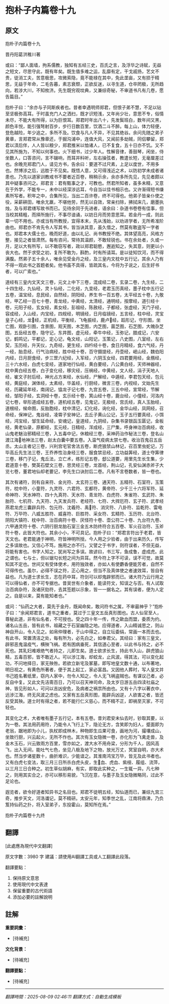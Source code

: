 # 抱朴子内篇卷十九

## 原文

抱朴子内篇卷十九

晋丹阳葛洪稚川著

或曰：“鄙人面墙，拘系儒教，独知有五经三史，百氏之言，及浮华之诗赋，无益之短文，尽思守此，既有年矣。既生值多难之运，乱靡有定，干戈戚扬，艺文不贵，徒消工夫，苦意极思，攻微索隐，竟不能禄在其中，免此垄亩，又有损于精思，无益于年命，二毛告暮，素志衰颓，正欲反迷，以寻生道，仓卒罔极，无所趋向，若涉大川，不知攸济。先生既穷观坟典，又兼综奇秘，不审道书凡有几卷，愿告篇目。”

抱朴子曰：“余亦与子同斯疾者也。昔者幸遇明师郑君，但恨子弟不慧，不足以钻至坚极弥高耳。于时虽充门人之洒扫，既才识短浅，又年尚少壮，意思不专，俗情未尽，不能大有所得，以为巨恨耳。郑君时年出八十，先发鬓班白，数年间又黑，颜色丰悦，能引强弩射百步，步行日数百里，饮酒二斗不醉。每上山，体力轻便，登危越险，年少追之，多所不及。饮食与凡人不异，不见其绝谷。余问先随之弟子黄章，言郑君常从豫章还，于掘沟浦中，连值大风，又闻前多劫贼，同侣攀留，郑君以湏后伴，人人皆以粮少，郑君推米以恤诸人，已不复食，五十日亦不饥。又不见其所施为，不知以何事也。火下细书，过少年人。性解音律，善鼓琴，闲坐，侍坐数人，口答咨问，言不辍响，而耳并料听，左右操弦者，教遣长短，无毫厘差过也。余晚充郑君门人，请见方书，告余曰：要道不过尺素，上足以度世，不用多也。然博涉之后，远胜于不见矣。既悟人意，又可得浅近之术，以防初学未成者诸患也。乃先以道家训教戒书不要者近百卷，稍稍示余，余亦多所先见，先见者颇以其中疑事咨问之。郑君言：君有甄事之才，可教也。然君所知者，虽多未精，又意在于外学，不能专一，未中以经深涉远耳，今自当以佳书相示也。又许渐得短书缣素所写者。积年之中，合集所见，当出二百许卷，终不可得也。他弟子皆亲仆使之役，采薪耕田，唯余𡯁羸，不堪他劳，然无以自效，常亲扫除，拂拭床几，磨墨执烛，及与郑君缮写故书而已。见待余同于先进者，语余曰：杂道书卷卷有佳事，但当校其精粗，而择所施行，不事尽谙诵，以妨日月而劳意思耳。若金丹一成，则此辈一切不用也。亦或当有所教授，宜得本末，先从浅始，以劝进学者，无所希准阶由也。郑君亦不肯先令人写其书，皆当诀其意，虽久借之，然莫有敢盗写一字者也。郑君本大儒士也，晚而好道，由以礼记、尚书教授不绝。其体望高亮，风格方整，接见之者皆肃然。每有咨问，常待其温颜，不敢轻锐也。书在余处者，久或一月，足以大有所写，以不敢窃写者，政以郑君聪愍，邂逅知之，失其意，则更以小丧大也。然于求受之初，复所不敢为，斟酌，时有所请耳。是以徒知饮河，而不得满腹。然弟子五十余人，唯余见受金丹之经，及三皇内文枕中五行记，其余人乃有不得一观此书之首题者矣。他书虽不具得，皆疏其名，今将为子说之，后生好书者，可以广索也。”

道经有三皇内文天文三卷，元文上中下三卷，混成经二卷，玄录二卷，九生经，二十四生经，九仙经，灵卜仙经，二化经，九变经，老君玉历真经，墨子枕中五行记五卷，温宝经，息民经，自然经，阴阳经，养生书一百五卷，太平经五十卷，九敬经，甲乙经一百七十卷，青龙经，中黄经，太清经，通明经，按摩经，道引经十卷，元阳子经，玄女经，素女经，彭祖经，陈赦经，子都经，张虚经，天门子经，容成经，入山经，内宝经，四规经，明镜经，日月临镜经，五言经，柱中经，灵宝皇子心经，龙𫏋经，正机经，平衡经，飞龟振经，鹿卢𫏋经，蹈形记，守形图，坐亡图，观卧引图，含景图，观天图，木芝图，内芝图，菌芝图，石芝图，大魄杂芝图，五岳经五卷，隐守记，东井图，虚元经，牵牛中经，玉弥记，腊成记，六安记，鹤鸣记，平都记，定心记，龟文经，山阳记，玉策记，八史图，八室经，左右契，玉历经，升天仪，九奇经，更生经，四枔经十卷，食日月精经，食六气经，丹一经，胎息经，行气治病经，胜中经十卷，百守摄提经，丹壶经，岷山经，魏伯阳内经，日月厨食经，步三罡六纪经，入军经，六阴玉女经，四君要用经，金鴈经，三十六水经，白虎七变经，道家地行仙经，黄白要经，八公黄白经，天师神器经，枕中黄白经五卷，白子变化经，移灾经，压祸经，中黄经，文人经，涓子天地人经，崔文子肘后经，神光占方来经，水仙经，尸解经，中遁经，李君包天经，包元经，黄庭经，渊体经，太素经，华盖经，行厨经，微言三卷，内视经，文始先生经，历藏延年经，南阔记，恊龙子记七卷，九宫五卷，三五中经，宣常经，节解经，邹阳子经，玄洞经十卷，玄示经十卷，箕山经十卷，鹿台经，小僮经，河洛内记七卷，举形道成经五卷，道机经五卷，见鬼记，无极经，宫氏经，真人玉胎经，道根经，候命图，反胎胞经，枕中清记，幻化经，询化经，金华山经，凤网经，召命经，保神记，鬼谷经，凌霄子安神记，去丘子黄山公记，玉子五行要真经，小饵经，鸿宝经，邹生延命经，安魂记，皇道经，九阴经，杂集书录银函玉匮记，金板经，黄老仙录，原都经，玄元经，日精经，浑成经，三尸集，呼身神治百病经，收山鬼老魅治邪精经三卷，入五毒中记，休粮经三卷，采神药治作秘法三卷，登名山渡江海𠡠地神法三卷，赵太白囊中要五卷。入温气疫病太禁七卷。收治百鬼召五岳丞。太山主者记三卷，兴利宫宅官舍法五卷，断虎狼禁山林记，召百里虫蛇记，万毕高丘先生法三卷，王乔养性治身经三卷，服食禁忌经，立功益筭经，道士夺筭律三卷，移门子记，鬼丘法，立亡术，练形记五卷，郄公道要，用里先生长生集，少君道意十卷，樊英石壁文三卷，思灵经三卷，龙首经，荆山记，孔安仙渊赤斧子大览七卷，董君地仙却老要记，李先生口诀肘后二卷。凡有不言卷数者，皆一卷也。

其次有诸符，则有自来符、金光符、太玄符三卷、通天符、五精符、石室符，玉策符，枕中符，小童符，九灵符、六君符、玄都符，黄帝符、少千三十六将军符、延命神符、天水神符、四十九真符、天水符、青龙符、白虎符、朱雀符、玄武符、朱胎符、七机符、九天符、九天发兵符、老经符、七符、大捍厄符、玄子符、武孝经燕君龙虎三囊辟兵符、包元符、沈羲符、禹𫏋符、消灾符、八卦符、监乾符、雷电符、万毕符、八威五胜符、威喜符、巨胜符、采女符、玄精符、玉历符、北台符、阴阳大镇符、枕中符、治百病符十卷、厌怪符十卷、壶公符二十卷、九台符九卷、六甲通灵符十卷、六阴行厨龙胎石室三金五木防终符合五百卷、军火召治符、玉斧符十卷，此皆大符也。其余小小，不可具记。抱朴子曰：“郑君言符出于老君，皆天文也。老君能通于神明，符皆神明所授。今人用之少验者，由于出来历久，传写之多误故也。又信心不笃，施用之亦不行。又譬之于书字，则符误者，不但无益，将能有害也。书字人知之，犹尚写之多误。故谚曰，书三写，鱼成鲁，虚成虎。此之谓也。七与士，但以锯勾长短之间为异耳。然今符上字不可读，误不可觉，故莫知其不定也。世间又有受体使术，用符独效者，亦如人有使麝香便能芳者，自然不可得传也。虽尔，必得不误之符，正心用之，但当不及真体使之者速效耳，皆自有益也。凡为道士求长生，志在药中耳，符剑可以却鬼辟邪而已。诸大符乃云行用之可以得仙者，亦不可专据也。昔吴世有介象者，能读符文，知误之与否。有人试取治百病杂符，及诸厌劾符，去其签题以示象，皆一一据名之。其有误者，便为人定之。自是以来，莫有能知者也。”

或问：“仙药之大者，莫先于金丹，既闻命矣，敢问符书之属，不审最神乎？”抱朴子曰：“余闻郑君言，道书之重者，莫过于三皇文五岳真形图也。古人仙官至人，尊秘此道，非有仙名者，不可授也。受之四十年一传，传之歃血而盟，委质为约。诸名山五岳，皆有此书，祖藏之于石室幽隐之地。应得道者，入山精诚思之，则山神自开山，令人见之。如帛仲理者，于山中得之，自立坛委绢，常画一本而去也。有此书，常置清洁之处，每有所为，必先白之，如奉君父。其经曰：家有三皇文，辟邪恶鬼温疫气，横殃飞祸。若有困病垂死，其信道心至者，以此书与持之，必不死也。其乳妇难艰绝气者持之，儿即生矣。道士欲求长生，持此书入山，辟虎狼山精，五毒百邪，皆不敢近人。可以涉江海，却蛟龙，止风波。得其法，可以变化起功，不问地择日，家无殃咎。若欲立新宅及冢墓，即写地皇文数十通，以布著地，明日视之，有黄色所著者，便于其上起工，家必富昌。又因他人葬时，写人皇文并书己姓名著纸里，窃内人家中，勿令人知之，令人无飞祸盗贼也。有谋议己者，必反自中复。又此文先洁斋百日，乃可以召天神司命，及太岁日游五岳四渎社庙之神，皆见形如人，可问以吉凶安危，及病者之祸祟所由也。又有十八字以著衣中，远涉江海，终无风波之虑也。又家有五岳真形图，能辟兵凶逆，人欲害之者，皆还反受其殃。道士时有得之者，若不能行仁义慈心，而不精不正，即祸至灭家，不可轻也。

其变化之术，大者唯有墨子五行记，本有五卷。昔刘君安未仙去时，钞取其要，以为一卷。其法用药用符，乃能令人飞行上下，隐沦无方，含笑即为妇人，蹙面即为老翁，踞地即为小儿，执杖即成林木，种物即生瓜果可食，画地为河，撮壤成山，坐致行厨，兴云起火，无所不作也。其次有玉女隐微一卷，亦化形为飞禽走兽，及金木玉石，兴云致雨方百里，雪亦如之，渡大水不用舟梁，分形为千人，因风高飞，出入无间，能吐气七色，坐见八极及地下之物，放光万丈，冥室自明，亦大术也。然当步诸星数十，曲折难识，少能谙之。其淮南鸿宝万毕，皆无及此书者也。又有白虎七变法，取三月三日所杀白虎头皮，生𫘞血、虎血、紫绶、履组、流萍，以三月三日合种之。初生草似胡麻，有实，即取此实种之，一生辄一异。凡七种之，则用其实合之，亦可以移形易貌，飞沉在意，与墨子及玉女隐微略同，过此不足论也。

遐览者，欲令好道者知异书之名目也。郑君不徒明五经，知仙道而已，兼综九宫三奇，推步天文，河洛谶记，莫不精研。太安元年，知季世之乱，江南将鼎沸，乃负笈持仙药之扑，将入室弟子，东投霍山，莫知所在焉。”

抱朴子内篇卷十九终

## 翻譯

[此處應為現代中文翻譯]

原文字數：3980 字
建議：請使用AI翻譯工具或人工翻譯此段落。

翻譯要點：
1. 保持原文意思
2. 使用現代中文表達
3. 保留重要的古代術語
4. 添加必要的註解說明


## 註解

**重要詞彙：**
- [待補充]

**文化背景：**
- [待補充]

**翻譯要點：**
- [待補充]

---
*翻譯時間：2025-08-09 02:46:11*
*翻譯方式：自動生成模板*
